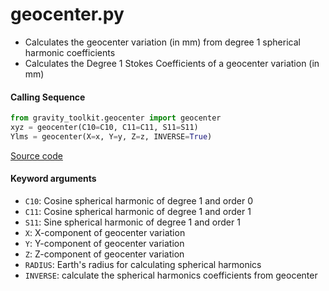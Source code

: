 geocenter.py
============

- Calculates the geocenter variation (in mm) from degree 1 spherical harmonic coefficients
- Calculates the Degree 1 Stokes Coefficients of a geocenter variation (in mm)

#### Calling Sequence
```python
from gravity_toolkit.geocenter import geocenter
xyz = geocenter(C10=C10, C11=C11, S11=S11)
Ylms = geocenter(X=x, Y=y, Z=z, INVERSE=True)
```
[Source code](https://github.com/tsutterley/read-GRACE-harmonics/blob/main/gravity_toolkit/geocenter.py)

#### Keyword arguments
- `C10`: Cosine spherical harmonic of degree 1 and order 0
- `C11`: Cosine spherical harmonic of degree 1 and order 1
- `S11`: Sine spherical harmonic of degree 1 and order 1
- `X`: X-component of geocenter variation
- `Y`: Y-component of geocenter variation
- `Z`: Z-component of geocenter variation
- `RADIUS`:  Earth's radius for calculating spherical harmonics
- `INVERSE`: calculate the spherical harmonics coefficients from geocenter
